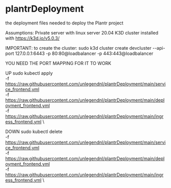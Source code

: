 # plantrDeployment
the deployment files needed to deploy the Plantr project

Assumptions: Private server with linux server 20.04 K3D cluster installed with https://k3d.io/v5.0.3/

IMPORTANT: to create the cluster: sudo k3d cluster create devcluster --api-port 127.0.0.1:6443 -p 80:80@loadbalancer -p 443:443@loadbalancer

YOU NEED THE PORT MAPPING FOR IT TO WORK


UP 
sudo kubectl apply \
-f https://raw.githubusercontent.com/unlegendnl/plantrDeployment/main/service_frontend.yml \
-f https://raw.githubusercontent.com/unlegendnl/plantrDeployment/main/deployment_frontend.yml \
-f https://raw.githubusercontent.com/unlegendnl/plantrDeployment/main/ingress_frontend.yml \

DOWN
sudo kubectl delete \
-f https://raw.githubusercontent.com/unlegendnl/plantrDeployment/main/service_frontend.yml \
-f https://raw.githubusercontent.com/unlegendnl/plantrDeployment/main/deployment_frontend.yml \
-f https://raw.githubusercontent.com/unlegendnl/plantrDeployment/main/ingress_frontend.yml \
